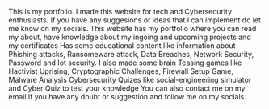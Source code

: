 This is my portfolio. I made this website for tech and Cybersecurity enthusiasts. If you have any suggesions or ideas that I can implement do let me know on my socials. 
This website has my portfolio where you can read my about, have knowledge about my ingoing and upcoming projects and my certificates
Has some educational content like information about Phishing attacks, Ransomeware attack, Data Breaches, Network Security, Password and Iot security.
I also made some brain Teasing games like Hactivist Uprising, Cryptographic Challenges, Firewall Setup Game, Malware Analysis
Cybersecurity Quizes like social-engineering simulator and Cyber Quiz to test your knowledge
You can also contact me on my email if you have any doubt or suggestion and follow me on my socials.
